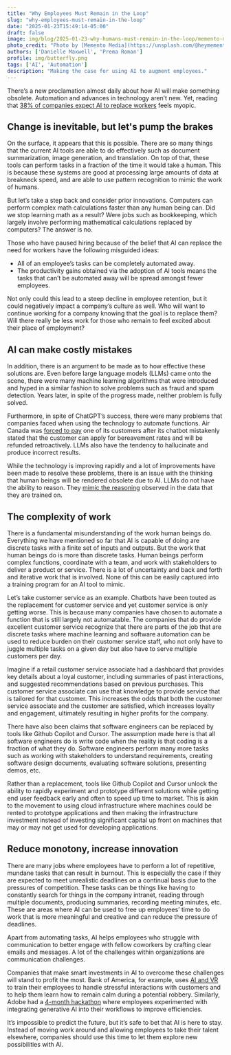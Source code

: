 ```yaml
---
title: "Why Employees Must Remain in the Loop"
slug: "why-employees-must-remain-in-the-loop"
date: "2025-01-23T15:49:14-05:00"
draft: false
image: img/blog/2025-01-23-why-humans-must-remain-in-the-loop/memento-media-2pPw5Glro5I-unsplash.jpg
photo_credit: "Photo by [Memento Media](https://unsplash.com/@heymemento?utm_content=creditCopyText&utm_medium=referral&utm_source=unsplash) on [Unsplash](https://unsplash.com/photos/people-sitting-at-the-table-2pPw5Glro5I?utm_content=creditCopyText&utm_medium=referral&utm_source=unsplash)"
authors: ['Danielle Maxwell', 'Prema Roman']
profile: img/butterfly.png
tags: ['AI', 'Automation']
description: "Making the case for using AI to augment employees."
---
```

There’s a new proclamation almost daily about how AI will make something obsolete. Automation and advances in technology aren’t new. Yet, reading that [38% of companies expect AI to replace workers](https://www.staffingindustry.com/news/global-daily-news/30-of-companies-swapped-workers-for-ai-in-2024-more-to-come) feels myopic. 

<!--more-->

## Change is inevitable, but let's pump the brakes

On the surface, it appears that this is possible. There are so many things that the current AI tools are able to do effectively such as document summarization, image generation, and translation. On top of that, these tools can perform tasks in a fraction of the time it would take a human. This is because these systems are good at processing large amounts of data at breakneck speed, and are able to use pattern recognition to mimic the work of humans.

But let’s take a step back and consider prior innovations. Computers can perform complex math calculations faster than any human being can. Did we stop learning math as a result? Were jobs such as bookkeeping, which largely involve performing mathematical calculations replaced by computers? The answer is no.

Those who have paused hiring because of the belief that AI can replace the need for workers have the following misguided ideas:
- All of an employee’s tasks can be completely automated away.
- The productivity gains obtained via the adoption of AI tools means the tasks that can’t be automated away will be spread amongst fewer employees.

Not only could this lead to a steep decline in employee retention, but it could negatively impact a company’s culture as well. Who will want to continue working for a company knowing that the goal is to replace them? Will there really be less work for those who remain to feel excited about their place of employment?

## AI can make costly mistakes

In addition, there is an argument to be made as to how effective these solutions are. Even before large language models (LLMs) came onto the scene, there were many machine learning algorithms that were introduced and hyped in a similar fashion to solve problems such as fraud and spam detection. Years later, in spite of the progress made, neither problem is fully solved.

Furthermore, in spite of ChatGPT’s success, there were many problems that companies faced when using the technology to automate functions. Air Canada was [forced to pay](https://www.theguardian.com/world/2024/feb/16/air-canada-chatbot-lawsuit) one of its customers after its chatbot mistakenly stated that the customer can apply for bereavement rates and will be refunded retroactively. LLMs also have the tendency to hallucinate and produce incorrect results.

While the technology is improving rapidly and a lot of improvements have been made to resolve these problems, there is an issue with the thinking that human beings will be rendered obsolete due to AI. LLMs do not have the ability to reason. They [mimic the reasoning](https://www.wired.com/story/apple-ai-llm-reasoning-research/?ref=2ndbreakfast.audreywatters.com) observed in the data that they are trained on.

## The complexity of work

There is a fundamental misunderstanding of the work human beings do. Everything we have mentioned so far that AI is capable of doing are discrete tasks with a finite set of inputs and outputs. But the work that human beings do is more than discrete tasks. Human beings perform complex functions, coordinate with a team, and work with stakeholders to deliver a product or service. There is a lot of uncertainty and back and forth and iterative work that is involved. None of this can be easily captured into a training program for an AI tool to mimic.

Let’s take customer service as an example. Chatbots have been touted as the replacement for customer service and yet customer service is only getting worse. This is because many companies have chosen to automate a function that is still largely not automatable. The companies that do provide excellent customer service recognize that there are parts of the job that are discrete tasks where machine learning and software automation can be used to reduce burden on their customer service staff, who not only have to juggle multiple tasks on a given day but also have to serve multiple customers per day. 

Imagine if a retail customer service associate had a dashboard that provides key details about a loyal customer, including summaries of past interactions, and suggested recommendations based on previous purchases. This customer service associate can use that knowledge to provide service that is tailored for that customer. This increases the odds that both the customer service associate and the customer are satisfied, which increases loyalty and engagement, ultimately resulting in higher profits for the company.

There have also been claims that software engineers can be replaced by tools like Github Copilot and Cursor. The assumption made here is that all software engineers do is write code when the reality is that coding is a fraction of what they do. Software engineers perform many more tasks such as working with stakeholders to understand requirements, creating software design documents, evaluating software solutions, presenting demos, etc. 

Rather than a replacement, tools like Github Copilot and Cursor unlock the ability to rapidly experiment and prototype different solutions while getting end user feedback early and often to speed up time to market. This is akin to the movement to using cloud infrastructure where machines could be rented to prototype applications and then making the infrastructure investment instead of investing significant capital up front on machines that may or may not get used for developing applications.

## Reduce monotony, increase innovation

There are many jobs where employees have to perform a lot of repetitive, mundane tasks that can result in burnout. This is especially the case if they are expected to meet unrealistic deadlines on a continual basis due to the pressures of competition. These tasks can be things like having to constantly search for things in the company intranet, reading through multiple documents, producing summaries, recording meeting minutes, etc. These are areas where AI can be used to free up employees’ time to do work that is more meaningful and creative and can reduce the pressure of deadlines.

Apart from automating tasks, AI helps employees who struggle with communication to better engage with fellow coworkers by crafting clear emails and messages. A lot of the challenges within organizations are communication challenges.

Companies that make smart investments in AI to overcome these challenges will stand to profit the most. Bank of America, for example, uses [AI and VR](https://www.pymnts.com/metaverse/2023/bank-of-america-uses-virtual-reality-for-training-over-200000-staffers/) to train their employees to handle stressful interactions with customers and to help them learn how to remain calm during a potential robbery. Similarly, Adobe had a [4-month hackathon](https://fortune.com/2024/03/07/adobe-cfo-hackathon-ai-workflows-shark-tank/) where employees experimented with integrating generative AI into their workflows to improve efficiencies.

It’s impossible to predict the future, but it’s safe to bet that AI is here to stay. Instead of moving work around and allowing employees to take their talent elsewhere, companies should use this time to let them explore new possibilities with AI.